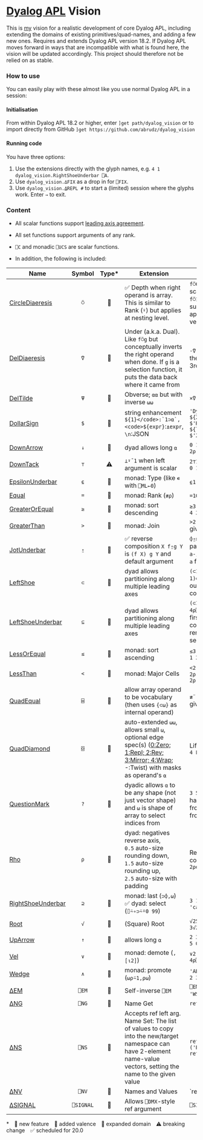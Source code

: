 # [Dyalog APL](https://www.dyalog.com/) Vision

This is [my](https://apl.wiki/Adám_Brudzewsky) vision for a realistic development of core Dyalog APL, including extending the domains of existing primitives/quad-names, and adding a few new ones. Requires and extends Dyalog APL version 18.2. If Dyalog APL moves forward in ways that are incompatible with what is found here, the vision will be updated accordingly. This project should therefore not be relied on as stable.

### How to use

You can easily play with these almost like you use normal Dyalog APL in a session:

#### Initialisation

From within Dyalog APL 18.2 or higher, enter `]get path/dyalog_vision` or to import directly from GitHub `]get https://github.com/abrudz/dyalog_vision`

#### Running code

You have three options:

1. Use the extensions directly with the glyph names, e.g. `4 1 dyalog_vision.RightShoeUnderbar ⎕A`.
2. Use `dyalog_vision.∆FIX` as a drop in for `⎕FIX`.
3. Use `dyalog_vision.⍙REPL #` to start a (limited) session where the glyphs work. Enter `→` to exit.

### Content

* All scalar functions support [leading axis agreement](https://aplwiki.com/wiki/Leading_axis_agreement).

* All set functions support arguments of any rank.

* `⎕C` and monadic `⎕UCS` are scalar functions.

* In addition, the following is included:

| Name                                        | Symbol    | Type* | Extension                                                                                                                                                                                                                             | Examples                                                                                                       |
| ------------------------------------------- |:---------:|:-----:| ------------------------------------------------------------------------------------------------------------------------------------------------------------------------------------------------------------------------------------- | -------------------------------------------------------------------------------------------------------------- |
| [CircleDiaeresis](CircleDiaeresis.aplo)     | `⍥`       | 🔵  | ✅ Depth when right operand is array. This is similar to Rank (`⍤`) but applies at nesting level.                                                                                                                                        | `f⍥0` applies `f` like a scalar function and `f⍥1` applies to flat subarrays. `f⍤1⍥1` applies to flat vectors. |
| [DelDiaeresis](DelDiaeresis.aplo)           | `⍢`       | 🔺    | Under (a.k.a. Dual). Like `f⍥g` but conceptually inverts the right operand when done. If `g` is a selection function, it puts the data back where it came from                                                                        | `-⍢(2 3∘⊃)` negates the 2nd element's 3rd element.                                                             |
| [DelTilde](DelTilde.aplo)                   | `⍫`       | 🔺    | Obverse; `⍺⍺` but with inverse `⍵⍵`                                                                                                                                                                                                   | `×⍢(FFT⍫iFFT)`                                                                                                 |
| [DollarSign](DollarSign.aplf)               | `$`       | 🔺    | string enhancement <code>${1}</code>:`1⊃⍺`, <code>${expr}</code>:`⍎expr`, `\n`:JSON                                                                                                                                                   | `'Dyer' 'Bob'$'Hi, ${2} ${1}!`<br/>`$'Hi, ${first} ${last}!`<br/>`$'2×3=${2×3}'`                               |
| [DownArrow](DownArrow.aplf)                 | `↓`       | 🔵    | dyad allows long `⍺`                                                                                                                                                                                                                  | `0 1↓'abc'` gives `1 2⍴'bc'`                                                                                   |
| [DownTack](DownTack.aplf)                   | `⊤`       | ⚠     | `⊥⍣¯1` when left argument is scalar                                                                                                                                                                                                   | `2⊤123` gives `1 1 1 1 0 1 1`                                                                                  |
| [EpsilonUnderbar](EpsilonUnderbar.aplf)     | `⍷`       | 🔶    | monad: Type (like `∊` with `⎕ML←0`)                                                                                                                                                                                                   | `⍷1'a'#` gives `0' '#`'                                                                                        |
| [Equal](Equal.aplf)                         | `=`       | 🔶    | monad: Rank (`≢⍴`)                                                                                                                                                                                                                     | `=10 20 30` gives `1`'                                                                                        |
| [GreaterOrEqual](GreaterOrEqual.aplf)       | `≥`       | 🔵    | monad: sort descending                                                                                                                                                                                                                 | `≥3 1 4 1 5` gives `5 4 3 1 1`                                                                                |
| [GreaterThan](GreaterThan.aplf)             | `>`       | 🔵    | monad: Join                                                                                                                                                                                                                           | `>2 2⍴⍪¨1 2 3 4` gives `2 2⍴1 2 3 4`                                                                           |
| [JotUnderbar](JotUnderbar.aplo)             | `⍛`       | 🔺  | ✅ reverse composition `X f⍛g Y` is `(f X) g Y` and default argument                                                                                                                                                                     | `⌽⍛≡` checks for palindromes.<br/>`a-⍛↑b` takes the last `a` from `b`.                                         |
| [LeftShoe](LeftShoe.aplf)                   | `⊂`       | 🔵    | dyad allows partitioning along multiple leading axes                                                                                                                                                                                  | `(⊂1 1)⊂matrix` separates out the first row and column.                                                        |
| [LeftShoeUnderbar](LeftShoeUnderbar.aplf)   | `⊆`       | 🔵    | dyad allows partitioning along multiple leading axes                                                                                                                                                                                  | `(⊂1 0 1 1)⊆4 4⍴⎕A` splits off the first row and column, and removes the second.                               |
| [LessOrEqual](LessOrEqual.aplf)             | `≤`       | 🔵    | monad: sort ascending                                                                                                                                                                                                                  | `≤3 1 4 1 5` gives `1 1 3 4 5`                                                                                 |
| [LessThan](LessOrEqual.aplf)                | `<`       | 🔵    | monad: Major Cells                                                                                                                                                                                                                    | `<2 2 2⍴⎕A` gives `(2 2⍴'ABCD')(2 2⍴'EFGH')`                                                                   |
| [QuadEqual](QuadEqual.aplo)                 | `⌸`       | 🔵    | allow array operand to be vocabulary (then uses `{⊂⍵}` as internal operand)                                                                                                                                                           | `≢¨'ACGT'⌸'ATT-ACA'` gives `3 1 0 2`                                                                           |
| [QuadDiamond](QuadDiamond.aplo)             | `⌺`       | 🔶    | auto-extended `⍵⍵`, allows small `⍵`, optional edge spec(s) ([0:Zero; 1:Repl; 2:Rev; 3:Mirror; 4:Wrap](http://web.science.mq.edu.au/~len/preprint/hamey-dicta2015-functional-border.pdf#page=3); -:Twist) with masks as operand's `⍺` | Life on a cylinder: `0 4 Life⌺3 3`                                                                             |
| [QuestionMark](QuestionMark.aplf)           | `?`       | 🔵    | dyadic allows `⍺` to be any shape (not just vector shape) and `⍵` is shape of array to select indices from                                                                                                                             | `3 5?4 13` deals 3 hands of 5 cards from deck of 4 suits from A to K                                            |
| [Rho](Rho.aplf)                             | `⍴`       | 🔵    | dyad: negatives reverse axis, `0.5` auto-size rounding down, `1.5` auto-size rounding up, `2.5` auto-size with padding                                                                                                       | Reshape into two columns: `0.5 2⍴data`                                                                         |
| [RightShoeUnderbar](RightShoeUnderbar.aplf) | `⊇`       | 🔺  | monad: last (`⊃⌽,⍵`)<br/>✅ dyad: select (`⌷⍨∘⊃⍨⍤0 99`)                                                                                                                                                                                  | `3 1 2⊇'abc'` gives `'cab'`                                                                                    |
| [Root](Root.dyalog)                         | `√`       | 🔺    | (Square) Root                                                                                                                                                                                                                         | `√25` gives `5`<br/>`3√27 gives 3`                                                                             |
| [UpArrow](UpArrow.aplf)                     | `↑`       | 🔵    | allows long `⍺`                                                                                                                                                                                                                       | `2 3↑4 5` gives `2 3⍴4 5 0 0 0 0`                                                                              |
| [Vel](Vel.aplf)                             | `∨`       | 🔶    | monad: demote (`,[⍳2]`)                                                                                                                                                                                                               | `∨2 3 4⍴⎕A` gives `6 4⍴⎕A`                                                                                     |
| [Wedge](Wedge.aplf)                         | `∧`       | 🔶    | monad: promote (`⍵⍴⍨1,⍴⍵`)                                                                                                                                                                                                            | `'ABC'⍪⍥∧'DEF'` gives `2 3⍴⎕A`                                                                                 |
| [∆EM](∆EM.aplf)                             | `⎕EM`     | 🔵    | Self-inverse `⎕EM`                                                                                                                                                                                                                    | `⎕EM'RANK ERROR' 'WS FULL'` gives `4 1`                                                                        |
| [∆NG](∆NG.aplf)                             | `⎕NG`     | 🔺    | Name Get                                                                                                                                                                                                                              | `ref⎕NG'Bea' 'Abe'`                                                                                            |
| [∆NS](∆NS.aplf)                             | `⎕NS`     | 🔵    | Accepts ref left arg. Name Set: The list of values to copy into the new/target namespace can have 2-element name-value vectors, setting the name to the given value                                                                   | `ref←⎕NS('Abe' 10)('Bea' 12)`<br/>`ref⎕NS⊂'Carl' 8`                                                            |
| [∆NV](∆NV.aplf)                             | `⎕NV`     | 🔺    | Names and Values                                                                                                                                                                                                                      | `ref⎕NV -2 9                                                                                                   |
| [∆SIGNAL](∆signal.aplf)                     | `⎕SIGNAL` | 🔵    | Allows `⎕DMX`-style ref argument                                                                                                                                                                                                      | `⎕SIGNAL ⎕DMX`                                                                                                 |

\* 🔺 new feature 🔶 added valence 🔵 expanded domain ⚠ breaking change ✅ scheduled for 20.0
